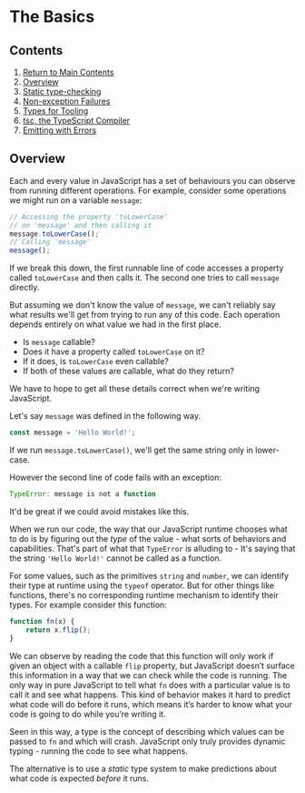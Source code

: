 # The Basics

## Contents

1. [Return to Main Contents](../../README.md)
2. [Overview](#overview)
3. [Static type-checking](./01-Static-Type-Checking/StaticTypeChecking.md)
4. [Non-exception Failures](./02-Non-exception-Failures/Non-exceptionFailures.md)
5. [Types for Tooling](./03-Types-for-Tooling/TypesForTooling.md)
6. [tsc, the TypeScript Compiler](./04-tsc-TypeScript-Compiler/tscTypeScriptCompiler.md)
7. [Emitting with Errors](./05-Emitting-with-Errors/EmittingWithErrors.md)

## Overview

Each and every value in JavaScript has a set of behaviours you can observe from running different operations. For example, consider some operations we might run on a variable `message`:

```JavaScript
// Accessing the property 'toLowerCase'
// on 'message' and then calling it
message.toLowerCase();
// Calling 'message'
message();
```

If we break this down, the first runnable line of code accesses a property called `toLowerCase` and then calls it. The second one tries to call `message` directly.

But assuming we don't know the value of `message`, we can't reliably say what results we'll get from trying to run any of this code. Each operation depends entirely on what value we had in the first place.

- Is `message` callable?
- Does it have a property called `toLowerCase` on it?
- If it does, is `toLowerCase` even callable?
- If both of these values are callable, what do they return?

We have to hope to get all these details correct when we're writing JavaScript.

Let's say `message` was defined in the following way.

```JavaScript
const message = 'Hello World!';
```

If we run `message.toLowerCase()`, we'll get the same string only in lower-case.

However the second line of code fails with an exception:

```JavaScript
TypeError: message is not a function
```

It'd be great if we could avoid mistakes like this.

When we run our code, the way that our JavaScript runtime chooses what to do is by figuring out the _type_ of the value - what sorts of behaviors and capabilities. That's part of what that `TypeError` is alluding to - It's saying that the string `'Hello World!'` cannot be called as a function.

For some values, such as the primitives `string` and `number`, we can identify their type at runtime using the `typeof` operator. But for other things like functions, there's no corresponding runtime mechanism to identify their types. For example consider this function:

```JavaScript
function fn(x) {
    return x.flip();
}
```

We can observe by reading the code that this function will only work if given an object with a callable `flip` property, but JavaScript doesn’t surface this information in a way that we can check while the code is running. The only way in pure JavaScript to tell what `fn` does with a particular value is to call it and see what happens. This kind of behavior makes it hard to predict what code will do before it runs, which means it’s harder to know what your code is going to do while you’re writing it.

Seen in this way, a type is the concept of describing which values can be passed to `fn` and which will crash. JavaScript only truly provides dynamic typing - running the code to see what happens.

The alternative is to use a _static_ type system to make predictions about what code is expected _before_ it runs.
